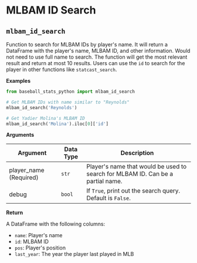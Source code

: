 # MLBAM ID Search

## `mlbam_id_search`

Function to search for MLBAM IDs by player's name. It will return a DataFrame with the player's name, MLBAM ID, and other information. Would not need to use full name to search. The function will get the most relevant result and return at most 10 results. Users can use the `id` to search for the player in other functions like `statcast_search`.

**Examples**

```python
from baseball_stats_python import mlbam_id_search

# Get MLBAM IDs with name similar to "Reynolds"
mlbam_id_search('Reynolds')

# Get Yadier Molina's MLBAM ID
mlbam_id_search('Molina').iloc[0]['id']
```

**Arguments**

| Argument               | Data Type | Description                                                                     |
| ---------------------- | --------- | ------------------------------------------------------------------------------- |
| player_name (Required) | `str`     | Player's name that would be used to search for MLBAM ID. Can be a partial name. |
| debug                  | `bool`    | If `True`, print out the search query. Default is `False`.                      |

**Return**

A DataFrame with the following columns:

- `name`: Player's name
- `id`: MLBAM ID
- `pos`: Player's position
- `last_year`: The year the player last played in MLB
